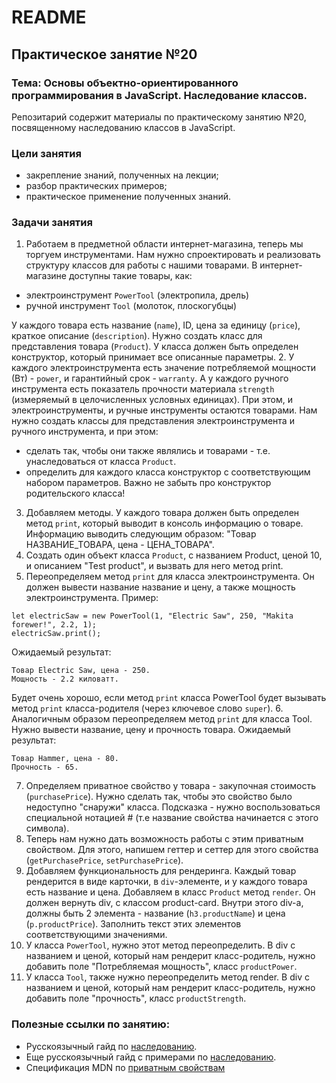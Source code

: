 # README

## Практическое занятие №20

### Тема: Основы объектно-ориентированного программирования в JavaScript. Наследование классов.

Репозитарий содержит материалы по практическому занятию №20, посвященному наследованию классов в JavaScript.

### Цели занятия
- закрепление знаний, полученных на лекции;
- разбор практических примеров;
- практическое применение полученных знаний.

### Задачи занятия
1. Работаем в предметной области интернет-магазина, теперь мы торгуем инструментами. Нам нужно спроектировать и реализовать структуру классов для работы с нашими товарами. В интернет-магазине доступны такие товары, как:
 - электроинструмент `PowerTool` (электропила, дрель)
 - ручной инструмент `Tool` (молоток, плоскогубцы)

У каждого товара есть название (`name`), ID, цена за единицу (`price`), краткое описание (`description`). Нужно создать класс для представления товара (`Product`). У класса должен быть определен конструктор, который принимает все описанные параметры.
2. У каждого электроинструмента есть значение потребляемой мощности (Вт) - `power`, и гарантийный срок - `warranty`. А у каждого ручного инструмента есть показатель прочности материала `strength` (измеряемый в целочисленных условных единицах). При этом, и электроинструменты, и ручные инструменты остаются товарами. Нам нужно создать классы для представления электроинструмента и ручного инструмента, и при этом:
 - сделать так, чтобы они также являлись и товарами - т.е. унаследоваться от класса `Product`.
 - определить для каждого класса конструктор  с соответствующим набором параметров. Важно не забыть про конструктор родительского класса!
3. Добавляем методы. У каждого товара должен быть определен метод `print`, который выводит в консоль информацию о товаре. Информацию выводить следующим образом: "Товар НАЗВАНИЕ_ТОВАРА, цена - ЦЕНА_ТОВАРА".
4. Создать один объект класса `Product`, с названием Product, ценой 10, и описанием "Test product", и вызвать для него метод print.
5. Переопределяем метод `print` для класса электроинструмента. Он должен вывести название название и цену, а также мощность электроинструмента. Пример:
```
let electricSaw = new PowerTool(1, "Electric Saw", 250, "Makita forewer!", 2.2, 1);
electricSaw.print();
```
Ожидаемый результат:
```
Товар Electric Saw, цена - 250.
Мощность - 2.2 киловатт.
```
Будет очень хорошо, если метод `print` класса PowerTool будет вызывать метод `print` класса-родителя (через ключевое слово `super`).
6. Аналогичным образом переопределяем метод `print` для класса Tool. Нужно вывести название, цену и прочность товара.
Ожидаемый результат:
```
Товар Hammer, цена - 80.
Прочность - 65.
```
7. Определяем приватное свойство у товара - закупочная стоимость (`purchasePrice`). Нужно сделать так, чтобы это свойство было недоступно "снаружи" класса. Подсказка - нужно воспользоваться специальной нотацией # (т.е название свойства начинается с этого символа).
8. Теперь нам нужно дать возможность работы с этим приватным свойством. Для этого, напишем геттер и сеттер для этого свойства (`getPurchasePrice`, `setPurchasePrice`).
9. Добавляем функциональность для рендеринга. Каждый товар рендерится в виде карточки, в `div`-элементе, и у каждого товара есть название и цена. Добавляем в класс `Product` метод `render`. Он должен вернуть div, с классом product-card. Внутри этого div-a, должны быть 2 элемента - название (`h3.productName`) и цена (`p.productPrice`). Заполнить текст этих элементов соответствующими значениями.
10. У класса `PowerTool`, нужно этот метод переопределить. В div с названием и ценой, который нам рендерит класс-родитель, нужно добавить поле "Потребляемая мощность", класс `productPower`.
11. У класса `Tool`, также нужно переопределить метод render. В div с названием и ценой, который нам рендерит класс-родитель, нужно добавить поле "прочность", класс `productStrength`.


### Полезные ссылки по занятию:
 - Русскоязычный гайд по [наследованию](https://learn.javascript.ru/class-inheritance).
 - Еще русскоязычный гайд с примерами по [наследованию](https://metanit.com/web/javascript/4.15.php).
 - Спецификация MDN по [приватным свойствам](https://developer.mozilla.org/en-US/docs/Web/JavaScript/Reference/Classes/Private_class_fields)